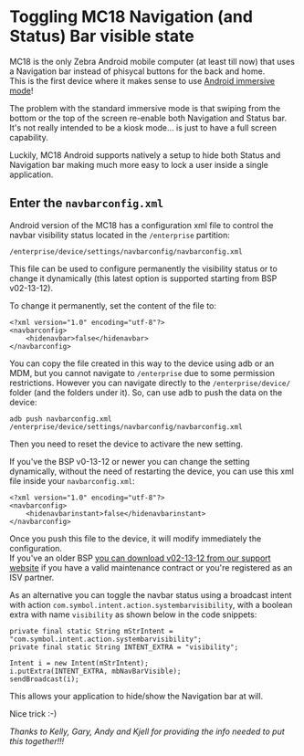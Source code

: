 # Toggling MC18 Navigation (and Status) Bar visible state 

MC18 is the only Zebra Android mobile computer (at least till now) that uses a Navigation bar instead of phisycal buttons for the back and home.  
This is the first device where it makes sense to use [Android immersive mode](https://developer.android.com/samples/ImmersiveMode/index.html)!

The problem with the standard immersive mode is that swiping from the bottom or the top of the screen re-enable both Navigation and Status bar. It's not really intended to be a kiosk mode... is just to have a full screen capability.

Luckily, MC18 Android supports natively a setup to hide both Status and Navigation bar making much more easy to lock a user inside a single application.

## Enter the `navbarconfig.xml` 
Android version of the MC18 has a configuration xml file to control the navbar visibility status located in the `/enterprise` partition:

    /enterprise/device/settings/navbarconfig/navbarconfig.xml

This file can be used to configure permanently the visibility status or to change it dynamically (this latest option is supported starting from BSP v02-13-12).

To change it permanently, set the content of the file to:

    <?xml version="1.0" encoding="utf-8"?>
    <navbarconfig>
        <hidenavbar>false</hidenavbar>
    </navbarconfig>

You can copy the file created in this way to the device using adb or an MDM, but you cannot navigate to `/enterprise` due to some permission restrictions. However you can navigate directly to the `/enterprise/device/` folder (and the folders under it).  So, can use adb to push the data on the device:

    adb push navbarconfig.xml /enterprise/device/settings/navbarconfig/navbarconfig.xml

Then you need to reset the device to activare the new setting.

If you've the BSP v0-13-12 or newer you can change the setting dynamically, without the need of restarting the device, you can use this xml file inside your `navbarconfig.xml`:

    <?xml version="1.0" encoding="utf-8"?>
    <navbarconfig>
        <hidenavbarinstant>false</hidenavbarinstant>
    </navbarconfig>

Once you push this file to the device, it will modify immediately the configuration.  
If you've an older BSP [you can download v02-13-12 from our support website](https://portal.motorolasolutions.com/Support/XU-EN/Resolution?solutionId=101574&productDetailGUID=a3b89f5683686410VgnVCM10000001c7b00aRCRD&detailChannelGUID=96d05645aa79f310VgnVCM10000081c7b10aRCRD) if you have a valid maintenance contract or you're registered as an ISV partner.

As an alternative you can toggle the navbar status using a broadcast intent with action `com.symbol.intent.action.systembarvisibility`, with a boolean extra with name  `visibility` as shown below in the code snippets:

    private final static String mStrIntent = "com.symbol.intent.action.systembarvisibility";
    private final static String INTENT_EXTRA = "visibility";

    Intent i = new Intent(mStrIntent);
    i.putExtra(INTENT_EXTRA, mbNavBarVisible);
    sendBroadcast(i);

This allows your application to hide/show the Navigation bar at will.

Nice trick :-)

*Thanks to Kelly, Gary, Andy and Kjell for providing the info needed to put this together!!!* 